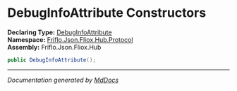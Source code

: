 ﻿<!--  
  <auto-generated>   
    The contents of this file were generated by a tool.  
    Changes to this file may be list if the file is regenerated  
  </auto-generated>   
-->

# DebugInfoAttribute Constructors

**Declaring Type:** [DebugInfoAttribute](../index.md)  
**Namespace:** [Friflo.Json.Fliox.Hub.Protocol](../../index.md)  
**Assembly:** Friflo.Json.Fliox.Hub

```csharp
public DebugInfoAttribute();
```
___

*Documentation generated by [MdDocs](https://github.com/ap0llo/mddocs)*
